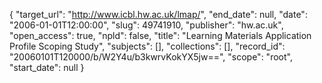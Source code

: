 {
  "target_url": "http://www.icbl.hw.ac.uk/lmap/", 
  "end_date": null, 
  "date": "2006-01-01T12:00:00", 
  "slug": 49741910, 
  "publisher": "hw.ac.uk", 
  "open_access": true, 
  "npld": false, 
  "title": "Learning Materials Application Profile Scoping Study", 
  "subjects": [], 
  "collections": [], 
  "record_id": "20060101T120000/b/W2Y4u/b3kwrvKokYX5jw==", 
  "scope": "root", 
  "start_date": null
}

